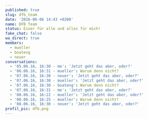 ```yaml
---
published: true
slug: dfb_team
date: '2016-06-06 14:43 +0200'
name: DFB Team
status: Einer für alle und alles für mich!
fake_chat: false
wa_direct: true
members:
  - mueller
  - boateng
  - neuer
conversations:
  - '05.06.16, 16:30 - me': 'Jetzt geht das aber, oder?'
  - '06.06.16, 16:31 - mueller': Warum denn nicht?
  - '07.06.16, 16:30 - neuer': 'Jetzt geht das aber, oder?'
  - '07.06.16, 16:30 - mueller': 'Jetzt geht das aber, oder?'
  - '07.06.16, 16:30 - boateng': Warum denn nicht?
  - '07.06.16, 16:31 - me': 'Jetzt geht das aber, oder?'
  - '08.06.16, 16:22 - mueller': 'Jetzt geht das aber, oder?'
  - '08.06.16, 16:25 - mueller': Warum denn nicht?
  - '08.06.16, 16:30 - neuer': 'Jetzt geht das aber, oder?'
profil_pic: dfb.png
---
```


